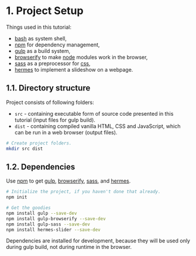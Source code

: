 # 1. Project Setup

Things used in this tutorial:

 * [bash][bash] as system shell,
 * [npm][npm] for dependency management,
 * [gulp][gulp] as a build system,
 * [browserify][browserify] to make [node][node] modules work in the browser,
 * [sass][sass] as a preprocessor for [css][css],
 * [hermes][hermes] to implement a slideshow on a webpage.

[bash]: https://en.wikipedia.org/wiki/Bash_(Unix_shell)
[npm]: https://docs.npmjs.com/getting-started/what-is-npm
[gulp]: https://github.com/gulpjs/gulp
[browserify]: https://github.com/substack/node-browserify
[node]: https://nodejs.org/en/
[sass]: https://github.com/sass/sass
[css]: https://developer.mozilla.org/en-US/docs/Web/CSS
[hermes]: https://github.com/webfront-toolkit/hermes

## 1.1. Directory structure

Project consists of following folders:

 * `src` - containing executable form of source code presented in this
   tutorial (input files for gulp build).
 * `dist` - containing compiled vanilla HTML, CSS and JavaScript, which can be
  run in a web browser (output files).

```sh
# Create project folders.
mkdir src dist
```

## 1.2. Dependencies

Use [npm][npm] to get [gulp][gulp], [browserify][browserify], [sass][sass],
and [hermes][hermes].

```sh
# Initialize the project, if you haven't done that already.
npm init

# Get the goodies
npm install gulp --save-dev
npm install gulp-browserify --save-dev
npm install gulp-sass --save-dev
npm install hermes-slider --save-dev
```

Dependencies are installed for development, because they will be used only
during gulp build, not during runtime in the browser.

